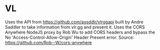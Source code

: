 # VL
Uses the API from https://github.com/axsddlr/vlrggapi built by Andre Saddler to take information from vlr.gg and present it.
Uses the CORS Anywhere NodeJS proxy by Rob Wu to add CORS headers and bypass the No 'Access-Control-Allow-Origin'
Header Present error. Source: https://github.com/Rob--W/cors-anywhere
